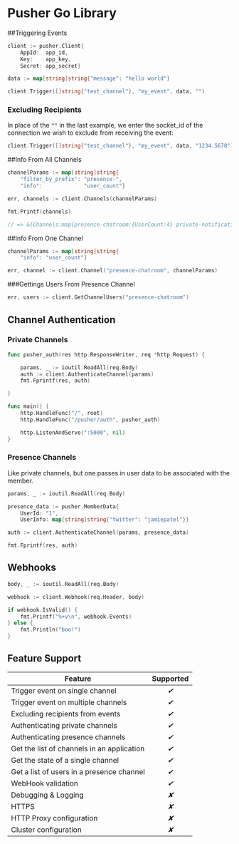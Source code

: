 # Pusher Go Library

##Triggering Events

```go
client := pusher.Client{
    AppId:  app_id,
    Key:    app_key,
    Secret: app_secret}

data := map[string]string{"message": "hello world"}

client.Trigger([]string{"test_channel"}, "my_event", data, "")
```

### Excluding Recipients

In place of the `""` in the last example, we enter the socket_id of the connection we wish to exclude from receiving the event:

```go
client.Trigger([]string{"test_channel"}, "my_event", data, "1234.5678")
```

##Info From All Channels

```go
channelParams := map[string]string{
    "filter_by_prefix": "presence-",
    "info":             "user_count"}

err, channels := client.Channels(channelParams)

fmt.Printf(channels)

// => &{Channels:map[presence-chatroom:{UserCount:4} private-notifications:{UserCount:31}  ]}
```

##Info From One Channel

```go
channelParams := map[string]string{
    "info": "user_count"}

err, channel := client.Channel("presence-chatroom", channelParams)
```

###Gettings Users From Presence Channel

```go
err, users := client.GetChannelUsers("presence-chatroom")
```

## Channel Authentication

### Private Channels

```go
func pusher_auth(res http.ResponseWriter, req *http.Request) {

    params, _ := ioutil.ReadAll(req.Body)
    auth := client.AuthenticateChannel(params)
    fmt.Fprintf(res, auth)

}

func main() {
    http.HandleFunc("/", root)
    http.HandleFunc("/pusher/auth", pusher_auth)

    http.ListenAndServe(":5000", nil)
}

```
### Presence Channels

Like private channels, but one passes in user data to be associated with the member.

```go
params, _ := ioutil.ReadAll(req.Body)

presence_data := pusher.MemberData{
    UserId: "1", 
    UserInfo: map[string]string{"twitter": "jamiepatel"}}

auth := client.AuthenticateChannel(params, presence_data)

fmt.Fprintf(res, auth)

```

## Webhooks

```go
body, _ := ioutil.ReadAll(req.Body)

webhook := client.Webhook(req.Header, body)

if webhook.IsValid() {
    fmt.Printf("%+v\n", webhook.Events)
} else {
    fmt.Println("boo!")
}
```

## Feature Support

Feature                                    | Supported
-------------------------------------------| :-------:
Trigger event on single channel            | *&#10004;*
Trigger event on multiple channels         | *&#10004;*
Excluding recipients from events           | *&#10004;*
Authenticating private channels            | *&#10004;*
Authenticating presence channels           | *&#10004;*
Get the list of channels in an application | *&#10004;*
Get the state of a single channel          | *&#10004;*
Get a list of users in a presence channel  | *&#10004;*
WebHook validation                         | *&#10004;*
Debugging & Logging                        | *&#10008;*
HTTPS                                      | *&#10008;*
HTTP Proxy configuration                   | *&#10008;*
Cluster configuration                      | *&#10008;*


